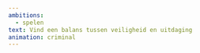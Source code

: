 ```yaml
---
ambitions:
  - spelen
text: Vind een balans tussen veiligheid en uitdaging
animation: criminal
---
```

